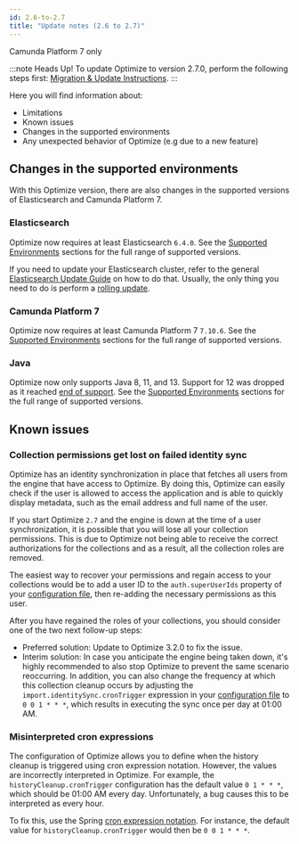 ```yaml
---
id: 2.6-to-2.7
title: "Update notes (2.6 to 2.7)"
---
```


<span class="badge badge--platform">Camunda Platform 7 only</span>

:::note Heads Up!
To update Optimize to version 2.7.0, perform the following steps first: [Migration & Update Instructions](./instructions.md).
:::

Here you will find information about:

* Limitations
* Known issues
* Changes in the supported environments
* Any unexpected behavior of Optimize (e.g due to a new feature)

## Changes in the supported environments

With this Optimize version, there are also changes in the supported versions of Elasticsearch and Camunda Platform 7.

### Elasticsearch

Optimize now requires at least Elasticsearch `6.4.0`.
See the [Supported Environments](./../../../reference/supported-environments.md) sections for the full range of supported versions.

If you need to update your Elasticsearch cluster, refer to the general [Elasticsearch Update Guide](https://www.elastic.co/guide/en/elasticsearch/reference/current/setup-upgrade.html) on how to do that. Usually, the only thing you need to do is perform a [rolling update](https://www.elastic.co/guide/en/elasticsearch/reference/current/rolling-upgrades.html).

### Camunda Platform 7

Optimize now requires at least Camunda Platform 7 `7.10.6`.
See the [Supported Environments](./../../../reference/supported-environments.md) sections for the full range of supported versions.

### Java

Optimize now only supports Java 8, 11, and 13. Support for 12 was dropped as it reached [end of support](https://www.oracle.com/technetwork/java/java-se-support-roadmap.html).
See the [Supported Environments](./../../../reference/supported-environments.md/) sections for the full range of supported versions.

## Known issues

### Collection permissions get lost on failed identity sync

Optimize has an identity synchronization in place that fetches all users from the engine that have access to Optimize. By doing this, Optimize can easily check if the user is allowed to access the application and is able to quickly display metadata, such as the email address and full name of the user.

If you start Optimize `2.7` and the engine is down at the time of a user synchronization, it is possible that you will lose all your collection permissions. This is due to Optimize not being able to receive the correct authorizations for the collections and as a result, all the collection roles are removed.

The easiest way to recover your permissions and regain access to your collections would be to add a user ID to the `auth.superUserIds` property of your [configuration file](./../setup/configuration.md/#security), then re-adding the necessary permissions as this user.

After you have regained the roles of your collections, you should consider one of the two next follow-up steps:

* Preferred solution: Update to Optimize 3.2.0 to fix the issue.
* Interim solution: In case you anticipate the engine being taken down, it's highly recommended to also stop Optimize to prevent the same scenario reoccurring. In addition, you can also change the frequency at which this collection cleanup occurs by adjusting the `import.identitySync.cronTrigger` expression in your [configuration file](./../setup/configuration.md/#security) to `0 0 1 * * *`, which results in executing the sync once per day at 01:00 AM.

### Misinterpreted cron expressions

The configuration of Optimize allows you to define when the history cleanup is triggered using cron expression notation. However, the values are incorrectly interpreted in Optimize. For example, the `historyCleanup.cronTrigger` configuration has the default value `0 1 * * *`, which should be 01:00 AM every day. Unfortunately, a bug causes this to be interpreted as every hour.

To fix this, use the Spring [cron expression notation](https://docs.spring.io/spring/docs/current/javadoc-api/org/springframework/scheduling/support/CronSequenceGenerator.html). For instance, the default value for `historyCleanup.cronTrigger` would then be `0 0 1 * * *`.
